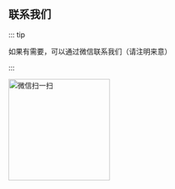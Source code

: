 ## 联系我们

::: tip

如果有需要，可以通过微信联系我们（请注明来意）

:::

<img src="https://cdn.jsdelivr.net/gh/EngrZhou/MoYouClubPic@master/2021/20210909172817.png" alt="微信扫一扫" style="width:200px;"/>
